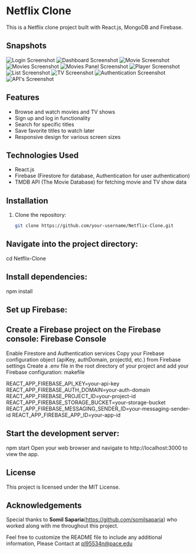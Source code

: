 # Netflix Clone

This is a Netflix clone project built with React.js, MongoDB and Firebase.

## Snapshots
![Login Screenshot](https://github.com/pariva123/Netflix-Clone/blob/9728b936725bff11144a4a69c795f5eab3cc8636/Login%20Page.png "Login Panel")
![Dashboard Screenshot](https://github.com/pariva123/Netflix-Clone/blob/9728b936725bff11144a4a69c795f5eab3cc8636/Dashboard.png "Dashboard Panel")
![Movie Screenshot](https://github.com/pariva123/Netflix-Clone/blob/9728b936725bff11144a4a69c795f5eab3cc8636/Movie.png "Movie Panel")
![Movies Screenshot](https://github.com/pariva123/Netflix-Clone/blob/9728b936725bff11144a4a69c795f5eab3cc8636/Movies%20Category(Action).png "Movies Panel")
![Movies Panel Screenshot](https://github.com/pariva123/Netflix-Clone/blob/9728b936725bff11144a4a69c795f5eab3cc8636/Movies.png "Movies Panel")
![Player Screenshot](https://github.com/pariva123/Netflix-Clone/blob/9728b936725bff11144a4a69c795f5eab3cc8636/Player.png "Player Panel")
![List Screenshot](https://github.com/pariva123/Netflix-Clone/blob/9728b936725bff11144a4a69c795f5eab3cc8636/my_list.png "List Panel")
![TV Screenshot](https://github.com/pariva123/Netflix-Clone/blob/9728b936725bff11144a4a69c795f5eab3cc8636/tv.png "TV Panel")
![Authentication Screenshot](https://github.com/pariva123/Netflix-Clone/blob/9728b936725bff11144a4a69c795f5eab3cc8636/Authentication%20Firebase.png "Authentication Panel")
![API's Screenshot](https://github.com/pariva123/Netflix-Clone/blob/9728b936725bff11144a4a69c795f5eab3cc8636/API's.png "API's")

## Features

- Browse and watch movies and TV shows
- Sign up and log in functionality
- Search for specific titles
- Save favorite titles to watch later
- Responsive design for various screen sizes

## Technologies Used

- React.js
- Firebase (Firestore for database, Authentication for user authentication)
- TMDB API (The Movie Database) for fetching movie and TV show data

## Installation

1. Clone the repository:
   ```sh
   git clone https://github.com/your-username/Netflix-Clone.git

## Navigate into the project directory:

cd Netflix-Clone

## Install dependencies:

npm install

## Set up Firebase:

## Create a Firebase project on the Firebase console: Firebase Console

Enable Firestore and Authentication services
Copy your Firebase configuration object (apiKey, authDomain, projectId, etc.) from Firebase settings
Create a .env file in the root directory of your project and add your Firebase configuration:
makefile

REACT_APP_FIREBASE_API_KEY=your-api-key
REACT_APP_FIREBASE_AUTH_DOMAIN=your-auth-domain
REACT_APP_FIREBASE_PROJECT_ID=your-project-id
REACT_APP_FIREBASE_STORAGE_BUCKET=your-storage-bucket
REACT_APP_FIREBASE_MESSAGING_SENDER_ID=your-messaging-sender-id
REACT_APP_FIREBASE_APP_ID=your-app-id

## Start the development server:

npm start
Open your web browser and navigate to http://localhost:3000 to view the app.

## License
This project is licensed under the MIT License.

## Acknowledgements

Special thanks to **Somil Saparia**(https://github.com/somilsaparia) who worked along with me throughout this project.

Feel free to customize the README file to include any additional information, Please Contact at pl95534n@pace.edu
